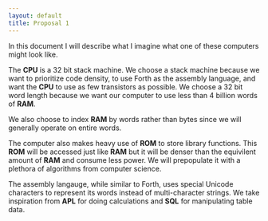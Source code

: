 ```yaml
---
layout: default
title: Proposal 1
---
```


In this document I will describe what I imagine what one of these
computers might look like.

The **CPU** is a 32 bit stack machine. We choose a stack machine
because we want to prioritize code density, to use Forth as the
assembly language, and want the **CPU** to use as few transistors as
possible. We choose a 32 bit word length because we want our computer
to use less than 4 billion words of **RAM**.

We also choose to index **RAM** by words rather than bytes since we
will generally operate on entire words.

The computer also makes heavy use of **ROM** to store library
functions. This **ROM** will be accessed just like **RAM** but
it will be denser than the equivilent amount of **RAM** and consume
less power. We will prepopulate it with a plethora of algorithms
from computer science.

The assembly langauge, while similar to Forth, uses special Unicode
characters to represent its words instead of multi-character strings.
We take inspiration from **APL** for doing calculations and **SQL**
for manipulating table data.
